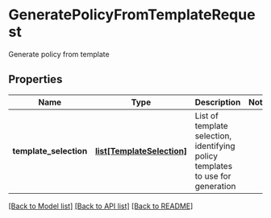 # GeneratePolicyFromTemplateRequest

Generate policy from template

## Properties
Name | Type | Description | Notes
------------ | ------------- | ------------- | -------------
**template_selection** | [**list[TemplateSelection]**](TemplateSelection.md) | List of template selection, identifying policy templates to use for generation | 

[[Back to Model list]](../README.md#documentation-for-models) [[Back to API list]](../README.md#documentation-for-api-endpoints) [[Back to README]](../README.md)


